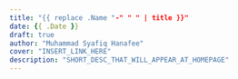 ```yaml
---
title: "{{ replace .Name "-" " " | title }}"
date: {{ .Date }}
draft: true
author: "Muhammad Syafiq Hanafee"
cover: "INSERT_LINK_HERE"
description: "SHORT_DESC_THAT_WILL_APPEAR_AT_HOMEPAGE"
---
```



